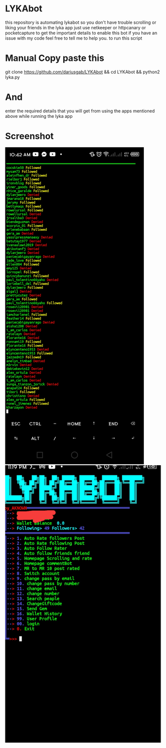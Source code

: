 # LYKAbot
this repository is automating lykabot so you don't have trouble scrolling or liking your friends in the lyka app just use netkeeper or httpcanary or pocketcapture to get the important details to enable this bot if you have an issue with my code feel free to tell me to help you. to run this script 
# Manual Copy paste this
git clone https://github.com/dariusgab/LYKAbot && cd LYKAbot && python2 lyka.py 
# And
 enter the required details that you will get from using the apps mentioned above while running the lyka app
# Screenshot
![](https://github.com/AkNOwn389/LYKAbot/raw/main/Screenshot_20220522-104243.jpg) 
![](https://github.com/AkNOwn389/LYKAbot/raw/main/IMG_1653319208383.jpg)
